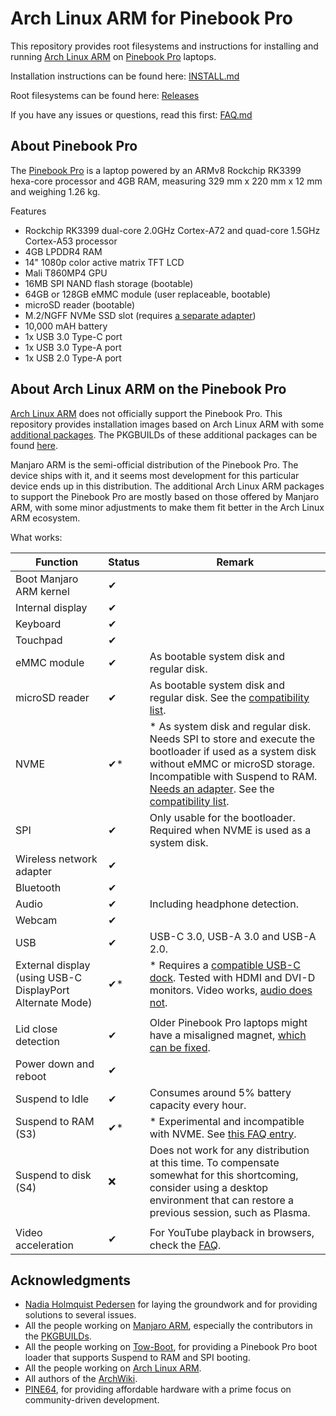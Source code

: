 # Arch Linux ARM for Pinebook Pro

This repository provides root filesystems and instructions for installing and running [Arch Linux ARM](https://archlinuxarm.org/) on [Pinebook Pro](https://www.pine64.org/pinebook-pro/) laptops.

Installation instructions can be found here: [INSTALL.md](INSTALL.md)

Root filesystems can be found here: [Releases](../Releases/)

If you have any issues or questions, read this first: [FAQ.md](FAQ.md)

## About Pinebook Pro

The [Pinebook Pro](https://www.pine64.org/pinebook-pro/) is a laptop powered by an ARMv8 Rockchip RK3399 hexa-core processor and 4GB RAM, measuring 329 mm x 220 mm x 12 mm and weighing 1.26 kg.

Features

- Rockchip RK3399 dual-core 2.0GHz Cortex-A72 and quad-core 1.5GHz Cortex-A53 processor
- 4GB LPDDR4 RAM
- 14" 1080p color active matrix TFT LCD
- Mali T860MP4 GPU
- 16MB SPI NAND flash storage (bootable)
- 64GB or 128GB eMMC module (user replaceable, bootable)
- microSD reader (bootable)
- M.2/NGFF NVMe SSD slot (requires [a separate adapter](https://pine64.com/product/pinebook-pro-m-2-ngff-nvme-ssd-interface-adapter/?v=0446c16e2e66))
- 10,000 mAH battery
- 1x USB 3.0 Type-C port
- 1x USB 3.0 Type-A port
- 1x USB 2.0 Type-A port

## About Arch Linux ARM on the Pinebook Pro

[Arch Linux ARM](https://archlinuxarm.org/) does not officially support the Pinebook Pro. This repository provides installation images based on Arch Linux ARM with some [additional packages](https://pacman.kiljan.org/archlinuxarm-pbp/os/aarch64/). The PKGBUILDs of these additional packages can be found [here](https://github.com/SvenKiljan/archlinuxarm-pbp-packages).

Manjaro ARM is the semi-official distribution of the Pinebook Pro. The device ships with it, and it seems most development for this particular device ends up in this distribution. The additional Arch Linux ARM packages to support the Pinebook Pro are mostly based on those offered by Manjaro ARM, with some minor adjustments to make them fit better in the Arch Linux ARM ecosystem.

What works:

Function | Status | Remark
--- | --- | ---
Boot Manjaro ARM kernel | ✔ |
Internal display | ✔ |
Keyboard | ✔ |
Touchpad | ✔ |
eMMC module | ✔ | As bootable system disk and regular disk.
microSD reader | ✔ | As bootable system disk and regular disk. See the [compatibility list](https://wiki.pine64.org/wiki/Pinebook_Pro_Hardware_Accessory_Compatibility#microSD_Cards).
NVME | ✔* | * As system disk and regular disk. Needs SPI to store and execute the bootloader if used as a system disk without eMMC or microSD storage. Incompatible with Suspend to RAM. [Needs an adapter](https://pine64.com/product/pinebook-pro-m-2-ngff-nvme-ssd-interface-adapter/). See the [compatibility list](https://wiki.pine64.org/wiki/Pinebook_Pro_Hardware_Accessory_Compatibility#NVMe_SSD_drives).
SPI | ✔ | Only usable for the bootloader. Required when NVME is used as a system disk.
Wireless network adapter | ✔ |
Bluetooth | ✔ |
Audio | ✔ | Including headphone detection.
Webcam | ✔ |
USB | ✔ | USB-C 3.0, USB-A 3.0 and USB-A 2.0.
External display (using USB-C DisplayPort Alternate Mode) | ✔* | * Requires a [compatible USB-C dock](https://wiki.pine64.org/wiki/Pinebook_Pro_Hardware_Accessory_Compatibility#USB_C_alternate_mode_DP). Tested with HDMI and DVI-D monitors. Video works, [audio does not](https://forum.manjaro.org/t/no-hdmi-audio-on-pinebook-pro/50203/2).
| |
Lid close detection | ✔ | Older Pinebook Pro laptops might have a misaligned magnet, [which can be fixed](https://wiki.pine64.org/wiki/Pinebook_Pro_Troubleshooting_Guide#Pinebook_Pro_will_not_sleep_with_lid_closed).
Power down and reboot | ✔ |
Suspend to Idle | ✔ | Consumes around 5% battery capacity every hour.
Suspend to RAM (S3) | ✔* | * Experimental and incompatible with NVME. See [this FAQ entry](FAQ.md#why-does-the-system-consume-so-much-energy-when-sleeping).
Suspend to disk (S4) | ❌ | Does not work for any distribution at this time. To compensate somewhat for this shortcoming, consider using a desktop environment that can restore a previous session, such as Plasma.
 |  | 
Video acceleration | ✔ | For YouTube playback in browsers, check the [FAQ](FAQ.md#why-is-youtube-so-slow).

## Acknowledgments

* [Nadia Holmquist Pedersen](https://nhp.sh/) for laying the groundwork and for providing solutions to several issues.
* All the people working on [Manjaro ARM](https://manjaro.org/), especially the contributors in the [PKGBUILDs](https://pacman.kiljan.org/archlinuxarm-pbp/).
* All the people working on [Tow-Boot](https://github.com/Tow-Boot/Tow-Boot), for providing a Pinebook Pro boot loader that supports Suspend to RAM and SPI booting.
* All the people working on [Arch Linux ARM](https://archlinuxarm.org/).
* All authors of the [ArchWiki](https://wiki.archlinux.org/).
* [PINE64](https://www.pine64.org/), for providing affordable hardware with a prime focus on community-driven development.
